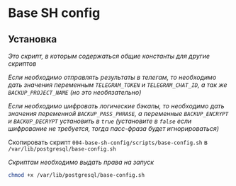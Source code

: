 # Base SH config

## Установка

*Это скрипт, в которым содержаться общие константы для другие скриптов*

*Если необходимо отправлять результаты в телегам, то необходимо дать значения переменным `TELEGRAM_TOKEN` и `TELEGRAM_CHAT_ID`, а так же `BACKUP_PROJECT_NAME` (но это необязательно)*

*Если необходимо шифровать логические бэкапы, то необходимо дать значения переменной `BACKUP_PASS_PHRASE`, а переменные `BACKUP_ENCRYPT` и `BACKUP_DECRYPT` установить в `true` (установите в `false` если шифрование не требуется, тогда пасс-фраза будет игнорироваться)*

Скопировать скрипт `004-base-sh-config/scripts/base-config.sh` в `/var/lib/postgresql/base-config.sh`

*Скриптам необходимо выдать права на запуск*

```bash
chmod +x /var/lib/postgresql/base-config.sh
```
